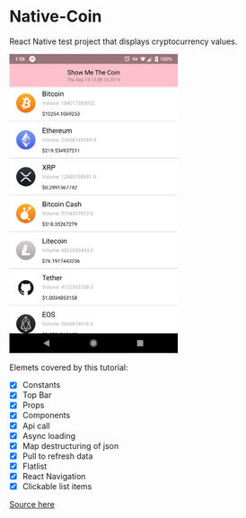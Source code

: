 # Native-Coin

React Native test project that displays cryptocurrency values. 

<img src="/Screenshot_20190919-135821.png?raw=true" width="300px">

Elemets covered by this tutorial: 

- [x] Constants
- [x] Top Bar
- [x] Props
- [x] Components
- [x] Api call
- [x] Async loading
- [x] Map destructuring of json
- [x] Pull to refresh data
- [x] Flatlist
- [x] React Navigation
- [x] Clickable list items

[Source here](https://reactnativeexample.com/react-native-tutorial-show-me-the-coin-2019/) 
